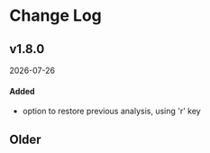 # Change Log
 
## v1.8.0
2026-07-26
  
#### Added
- option to restore previous analysis, using 'r' key 

## Older

